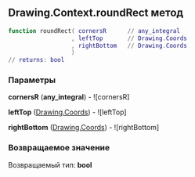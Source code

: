 ## Drawing.Context.roundRect метод


```lua
function roundRect( cornersR      // any_integral
                  , leftTop       // Drawing.Coords
                  , rightBottom   // Drawing.Coords
                  )
// returns: bool
```


### Параметры

**cornersR** (**any_integral**) - ![cornersR]

**leftTop** ([Drawing.Coords](../../Drawing/Coords.md)) - ![leftTop]

**rightBottom** ([Drawing.Coords](../../Drawing/Coords.md)) - ![rightBottom]

### Возвращаемое значение

Возвращаемый тип: **bool**

